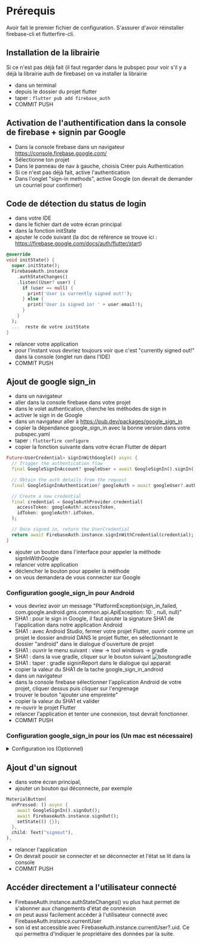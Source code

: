 # Prérequis

Avoir fait le premier fichier de configuration. S'assurer d'avoir réinstaller firebase-cli et flutterfire-cli.

## Installation de la librairie

Si ce n'est pas déjà fait (il faut regarder dans le pubspec pour voir s'il y a déjà la librairie auth de firebase) on va installer la librairie

- dans un terminal
- depuis le dossier du projet flutter
- taper : `flutter pub add firebase_auth`
- COMMIT PUSH

## Activation de l'authentification dans la console de firebase + signin par Google

- Dans la console firebase dans un navigateur https://console.firebase.google.com/
- Sélectionne ton projet
- Dans le panneau de nav à gauche, choisis Créer puis Authentication
- Si ce n'est pas déjà fait, active l'authentication
- Dans l'onglet "sign-in methods", active Google (on devrait de demander un courriel pour confirmer)

## Code de détection du status de login

- dans votre IDE
- dans le fichier dart de votre écran principal
- dans la fonction initState
- ajouter le code suivant (la doc de référence se trouve ici : https://firebase.google.com/docs/auth/flutter/start)

```dart
@override
void initState() {
  super.initState();
  FirebaseAuth.instance
    .authStateChanges()
    .listen((User? user) {
      if (user == null) {
        print('User is currently signed out!');
      } else {
        print('User is signed in! ' + user.email!);
      }
    }
  );
  ...  reste de votre initState
}
```

- relancer votre application
- pour l'instant vous devriez toujours voir que c'est "currently signed out!" dans la console (onglet run dans l'IDE)
- COMMIT PUSH

## Ajout de google sign_in

- dans un navigateur
- aller dans la console firebase dans votre projet
- dans le volet authentication, cherche les méthodes de sign in
- activer le sign in de Google
- dans un navigateur aller à https://pub.dev/packages/google_sign_in
- copier la dépendance google_sign_in avec la bonne version dans votre pubspec.yaml
- taper : `flutterfire configure`
- copier la fonction suivante dans votre écran Flutter de départ

```dart
Future<UserCredential> signInWithGoogle() async {
  // Trigger the authentication flow
  final GoogleSignInAccount? googleUser = await GoogleSignIn().signIn();

  // Obtain the auth details from the request
  final GoogleSignInAuthentication? googleAuth = await googleUser?.authentication;

  // Create a new credential
  final credential = GoogleAuthProvider.credential(
    accessToken: googleAuth?.accessToken,
    idToken: googleAuth?.idToken,
  );

  // Once signed in, return the UserCredential
  return await FirebaseAuth.instance.signInWithCredential(credential);
}
```

- ajouter un bouton dans l'interface pour appeler la méthode signInWithGoogle
- relancer votre application
- déclencher le bouton pour appeler la méthode
- on vous demandera de vous connecter sur Google

### Configuration google_sign_in pour Android

- vous devriez avoir un message "PlatformException(sign_in_failed, com.google.android.gms.common.api.ApiException: 10: , null, null)"
- SHA1 : pour le sign in Google, il faut ajouter la signature SHA1 de l'application dans notre application Android
- SHA1 : avec Android Studio, fermer votre projet Flutter, ouvrir comme un projet le dossier android DANS le projet flutter, en sélectionnant le dossier "android" dans le dialogue d'ouverture de projet
- SHA1 : ouvrir le menu suivant : view -> tool windows -> gradle
- SHA1 : dans la vue gradle, cliquer sur le bouton suivant ![boutongradle](https://github.com/departement-info-cem/5N6-mobile-2/assets/372085/2ef2b0bb-647e-4641-a0cc-4f586c56d30b)
- SHA1 : taper : gradle signinReport dans le dialogue qui apparait
- copier la valeur du SHA1 de la tache google_sign_in_android
- dans un navigateur
- dans la console firebase sélectionner l'application Android de votre projet, cliquer dessus puis cliquer sur l'engrenage
- trouver le bouton "ajouter une empreinte"
- copier la valeur du SHA1 et valider
- re-ouvrir le projet Flutter
- relancer l'application et tenter une connexion, tout devrait fonctionner.
- COMMIT PUSH



### Configuration google_sign_in pour ios (Un mac est nécessaire)

<details>
  <summary>Configuration ios (Optionnel)</summary>

  - Dans la console Firebase sélectionner l'application IOS de votre projet, cliquer sur l'engrenage
  - Téléchargez `GoogleService-Info.plist`
  - Mettez le fichier téléchargé dans votre projet Flutter sous `ios/Runner`. S'il existe déjà, remplacez le.
  - À la fin du fichier `Info.plist` (dans le dossier ios/Runner/) ajouter quelques lignes vides juste au dessus de `</dict>`
  - Dans l'espace vide dans `Info.plist` ajoutez le code suivant en remplaçant **gnagnagna** par la valeur sous "REVERSED_CLIENT_ID" dans le fichier `ios/Runner/GoogleService-Info.plist`

  ```xml
  <key>CFBundleURLTypes</key>
      <array>
        <dict>
          <key>CFBundleTypeRole</key>
          <string>Editor</string>
          <key>CFBundleURLSchemes</key>
          <array>
            <!-- TODO Replace this value: -->
            <!-- Copied from GoogleService-Info.plist key REVERSED_CLIENT_ID -->
            <string>gnagnagna</string>
          </array>
        </dict>
      </array>
  ```

  - Ouvrez votre application avec Xcode (comme lorsqu'on déployait sur iPhone) :
    - Dans Android Studio,
    - Clique droit sur le dossier `ios`, Flutter > Open iOS/macOS module ix Xcode
  - Clique droit sur `Runner (icône du AppStore)/Runner (icône de dossier)`, "Add file to Runner"
  - Sélectionnez le fichier `ios/Runner/GoogleService-Info.plist` que vous avez copié plus tôt, et cocher "Copy items if needed"
  - Lancez votre application sur un simulateur IOS ou un appareil IOS sur un mac
  - Si vous arrivez à vous connectez
  - COMMIT PUSH
</details>

## Ajout d'un signout

- dans votre écran principal,
- ajouter un bouton qui déconnecte, par exemple

```dart
MaterialButton(
  onPressed: () async {
    await GoogleSignIn().signOut();
    await FirebaseAuth.instance.signOut();
    setState(() {});
  },
  child: Text("signout"),
),
```

- relancer l'application
- On devrait pouoir se connecter et se déconnecter et l'état se lit dans la console
- COMMIT PUSH

## Accéder directement a l'utilisateur connecté

- FirebaseAuth.instance.authStateChanges() vu plus haut permet de s'abonner aux changements d'état de connexion
- on peut aussi facilement accéder à l'utilisateur connecté avec FirebaseAuth.instance.currentUser
- son id est accessible avec FirebaseAuth.instance.currentUser?.uid. Ce qui permettra d'indiquer le propriétaire des données par la suite.
